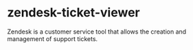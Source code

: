 # zendesk-ticket-viewer
Zendesk is a customer service tool that allows the creation and management of support tickets.
